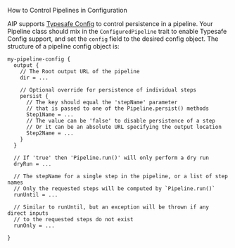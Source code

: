 How to Control Pipelines in Configuration

AIP supports [Typesafe Config](https://github.com/typesafehub/config) to control persistence in a pipeline. Your Pipeline class should mix in the `ConfiguredPipeline` trait to enable Typesafe Config support, and set the `config` field to the desired config object. The structure of a pipeline config object is:

    my-pipeline-config {
      output {
        // The Root output URL of the pipeline
        dir = ...

        // Optional override for persistence of individual steps
        persist {
          // The key should equal the 'stepName' parameter
          // that is passed to one of the Pipeline.persist() methods
          Step1Name = ...
          // The value can be 'false' to disable persistence of a step
          // Or it can be an absolute URL specifying the output location
          Step2Name = ...
        }
      }

      // If 'true' then 'Pipeline.run()' will only perform a dry run
      dryRun = ...

      // The stepName for a single step in the pipeline, or a list of step names
      // Only the requested steps will be computed by `Pipeline.run()`
      runUntil = ...

      // Similar to runUntil, but an exception will be thrown if any direct inputs
      // to the requested steps do not exist
      runOnly = ...

    }

